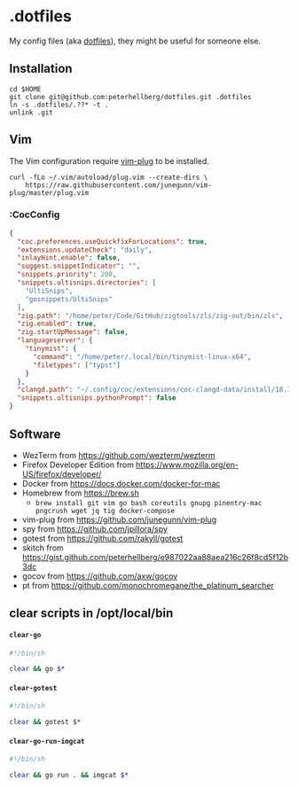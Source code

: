 # .dotfiles

My config files (aka [dotfiles](http://en.wikipedia.org/wiki/Dotfiles)), they might be useful for someone else.

## Installation

```
cd $HOME
git clone git@github.com:peterhellberg/dotfiles.git .dotfiles
ln -s .dotfiles/.??* -t .
unlink .git
```
## Vim

The Vim configuration require [vim-plug](https://github.com/junegunn/vim-plug) to be installed.

```
curl -fLo ~/.vim/autoload/plug.vim --create-dirs \
    https://raw.githubusercontent.com/junegunn/vim-plug/master/plug.vim
```


### :CocConfig
```json
{
  "coc.preferences.useQuickfixForLocations": true,
  "extensions.updateCheck": "daily",
  "inlayHint.enable": false,
  "suggest.snippetIndicator": "",
  "snippets.priority": 200,
  "snippets.ultisnips.directories": [
    "UltiSnips",
    "gosnippets/UltiSnips"
  ],
  "zig.path": "/home/peter/Code/GitHub/zigtools/zls/zig-out/bin/zls",
  "zig.enabled": true,
  "zig.startUpMessage": false,
  "languageserver": {
    "tinymist": {
      "command": "/home/peter/.local/bin/tinymist-linux-x64",
      "filetypes": ["typst"]
    }
  },
  "clangd.path": "~/.config/coc/extensions/coc-clangd-data/install/18.1.3/clangd_18.1.3/bin/clangd",
  "snippets.ultisnips.pythonPrompt": false
}
```

## Software

- WezTerm from <https://github.com/wezterm/wezterm>
- Firefox Developer Edition from <https://www.mozilla.org/en-US/firefox/developer/>
- Docker from <https://docs.docker.com/docker-for-mac>
- Homebrew from <https://brew.sh>
  - `brew install git vim go bash coreutils gnupg pinentry-mac pngcrush wget jq tig docker-compose`
- vim-plug from <https://github.com/junegunn/vim-plug>
- spy from <https://github.com/jpillora/spy>
- gotest from <https://github.com/rakyll/gotest>
- skitch from <https://gist.github.com/peterhellberg/e987022aa88aea216c26f8cd5f12b3dc>
- gocov from <https://github.com/axw/gocov>
- pt from <https://github.com/monochromegane/the_platinum_searcher>

## clear scripts in /opt/local/bin

#### `clear-go`
```sh
#!/bin/sh

clear && go $*
```

#### `clear-gotest`
```sh
#!/bin/sh

clear && gotest $*
```

#### `clear-go-run-imgcat`

```sh
#!/bin/sh

clear && go run . && imgcat $*
```
